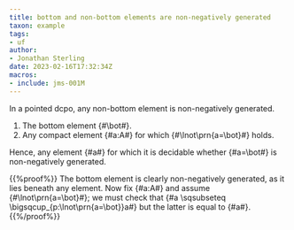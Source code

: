 ```yaml
---
title: bottom and non-bottom elements are non-negatively generated
taxon: example
tags: 
- uf
author:
- Jonathan Sterling
date: 2023-02-16T17:32:34Z
macros:
- include: jms-001M
---
```


In a pointed dcpo, any non-bottom element is non-negatively generated.
1. The bottom element {#\bot#}.
2. Any compact element {#a:A#} for which {#\lnot\prn{a=\bot}#} holds.

Hence, any element {#a#} for which it is decidable whether {#a=\bot#} is non-negatively generated.

{{%proof%}}
The bottom element is clearly non-negatively generated, as it lies beneath any element. Now fix {#a:A#} and assume {#\lnot\prn{a=\bot}#}; we must check that {#a \sqsubseteq \bigsqcup_{p:\lnot\prn{a=\bot}}a#} but the latter is equal to {#a#}.
{{%/proof%}}
